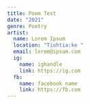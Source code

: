 ```yaml
---
title: Poem Test
date: "2021"
genre: Poetry
artist:
  name: Lorem Ipsum
  location: "Tiohtia:ke "
  email: lorem@ipsum.com
  ig:
    name: ighandle
    link: https://ig.com
  fb:
    name: facebook name
    link: https://fb.com
---
```

